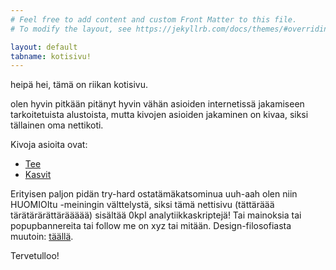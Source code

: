 ```yaml
---
# Feel free to add content and custom Front Matter to this file.
# To modify the layout, see https://jekyllrb.com/docs/themes/#overriding-theme-defaults

layout: default
tabname: kotisivu!
---
```


heipä hei, tämä on riikan kotisivu.

olen hyvin pitkään pitänyt hyvin vähän asioiden internetissä jakamiseen tarkoitetuista alustoista, mutta kivojen asioiden jakaminen on kivaa, siksi tällainen oma nettikoti.

Kivoja asioita ovat:

* <a href='/kotisivu/teetietokanta/'>Tee</a>
* <a href='/kotisivu/kasvikennel/'>Kasvit</a>

Erityisen paljon pidän try-hard ostatämäkatsominua uuh-aah olen niin HUOMIOItu -meiningin välttelystä, siksi tämä nettisivu (tättäräää tärätärärättäräääää) sisältää 0kpl analytiikkaskriptejä! Tai mainoksia tai popupbannereita tai follow me on xyz tai mitään. Design-filosofiasta muutoin: <a href='https://motherfuckingwebsite.com/'>täällä</a>.

Tervetulloo!
